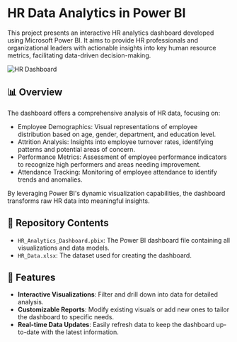 # HR Data Analytics in Power BI

This project presents an interactive HR analytics dashboard developed using Microsoft Power BI. It aims to provide HR professionals and organizational leaders with actionable insights into key human resource metrics, facilitating data-driven decision-making.

![HR Dashboard](https://github.com/user-attachments/assets/f3e79f19-f5f8-4e79-b18b-f904478bf003)


## 📊 Overview

The dashboard offers a comprehensive analysis of HR data, focusing on:

* Employee Demographics: Visual representations of employee distribution based on age, gender, department, and education level.
* Attrition Analysis: Insights into employee turnover rates, identifying patterns and potential areas of concern.
* Performance Metrics: Assessment of employee performance indicators to recognize high performers and areas needing improvement.
* Attendance Tracking: Monitoring of employee attendance to identify trends and anomalies.

By leveraging Power BI's dynamic visualization capabilities, the dashboard transforms raw HR data into meaningful insights.

## 📁 Repository Contents

* `HR_Analytics_Dashboard.pbix`: The Power BI dashboard file containing all visualizations and data models.
* `HR_Data.xlsx`: The dataset used for creating the dashboard.


## 📌 Features

* **Interactive Visualizations**: Filter and drill down into data for detailed analysis.
* **Customizable Reports**: Modify existing visuals or add new ones to tailor the dashboard to specific needs.
* **Real-time Data Updates**: Easily refresh data to keep the dashboard up-to-date with the latest information.


